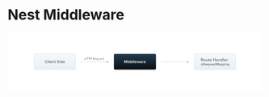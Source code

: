 # Nest Middleware

![Nest Middlware](../public/images/b8738317152a7aa7af40644963844b3c27196cc93e5148ad27b2977b07653e5d.png)  
